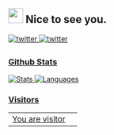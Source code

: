 <h2><img src="https://emojis.slackmojis.com/emojis/images/1495224255/2288/christmas_parrot.gif?1495224255" width="30"/> Nice to see you.</h2>

<a href="https://X.com/Beshoyashraf902" target="_blank">
<img src=https://img.shields.io/badge/@beshoy902-%23001.svg?&style=flat-square&logo=X&logoColor=white alt=twitter style="margin-bottom: 5px;" />

<a href="https://linkedin.com/in/Beshoy902" target="_blank">
<img src=https://img.shields.io/badge/@beshoy902-blue.svg?&style=flat-square&logo=Linkedin&logoColor=Blue alt=twitter style="margin-bottom: 5px;" />
 

### Github Stats

![Stats](https://github-readme-stats.vercel.app/api?username=beshoy902&bg_color=45,E76544,8F4E92&title_color=FFFFFF&text_color=FFFFFF&icon_color=FFFFFF&show_icons=true&hide_border=true&hide_title=true&hide_rank=true)<!-- --> ![Languages](https://github-readme-stats.vercel.app/api/top-langs/?username=beshoy902&layout=compact&bg_color=45,E76544,8F4E92&title_color=FFFFFF&text_color=FFFFFF&icon_color=FFFFFF&show_icons=true)

### Visitors
<table>
  <tr>
    <td>You are visitor</td>
    <td><img src="https://profile-counter.glitch.me/beshoy902/count.svg" alt="" /></td>
  </tr>
</table>
